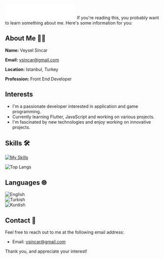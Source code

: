<img src="profile_bg.svg"></img>
If you're reading this, you probably want to learn something about me. Here's some information for you:

## About Me 👨‍💻
**Name:** Veysel Sincar

**Email:** vsincar@gmail.com

**Location:** Istanbul, Turkey

**Profession:** Front End Developer

## Interests 
- I'm a passionate developer interested in application and game programming.
- Currently learning Flutter, JavaScript and working on various projects.
- I'm fascinated by new technologies and enjoy working on innovative projects.

## Skills 🛠️

[![My Skills](https://skillicons.dev/icons?i=js,html,css,flutter,figma,ps,xd)](https://skillicons.dev)  
  
![Top Langs](https://github-readme-stats.vercel.app/api/top-langs/?username=anuraghazra&layout=compact)

## Languages 🌐
![English](https://img.shields.io/badge/English-B1-green)  
![Turkish](https://img.shields.io/badge/Turkish-C1-blue)  
![Kurdish](https://img.shields.io/badge/Kurdish-B1-green)  

## Contact 📧
Feel free to reach out to me at the following email address:
- Email: vsincar@gmail.com

Thank you, and appreciate your interest!
